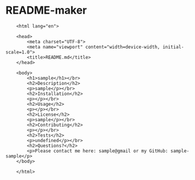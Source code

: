 # README-maker
<!DOCTYPE html>
        <html lang="en">
        
        <head>
            <meta charset="UTF-8">
            <meta name="viewport" content="width=device-width, initial-scale=1.0">
            <title>README.md</title>
        </head>
        
        <body>
            <h1>sample</h1></br>
            <h2>Description</h2>
            <p>sample</p></br>
            <h2>Installation</h2>
            <p></p></br>
            <h2>Usage</h2>
            <p></p></br>
            <h2>License</h2>
            <p>sample</p></br>
            <h2>Contributing</h2>
            <p></p></br>
            <h2>Tests</h2>
            <p>undefined</p></br>
            <h2>Questions?</h2>
            <p>Please contact me here: sample@gmail or my GitHub: sample-sample</p>
        </body>
        
        </html>
